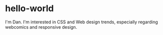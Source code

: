 # hello-world
I'm Dan. I'm interested in CSS and Web design trends, especially regarding webcomics and responsive design.
